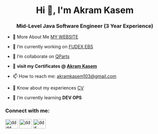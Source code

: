 <h1 align="center">Hi 👋, I'm Akram Kasem</h1>
<h3 align="center">Mid-Level Java Software Engineer (3 Year Experience)</h3>

- 🤝 More About Me [MY WEBSITE](akramtech.me)
  
- 🔭 I’m currently working on [FUDEX EBS](https://fudex.com.sa/)

- 🤝 I’m collaborate on [QParts](https://stock.qvm.parts/)

- 📝 **visit my Certificates @ [Akram Kasem](https://github.com/AkramKasem/Certificates)**
  
- 📫 How to reach me: [akramkasem103@gmail.com](mailto:akramkasem103@gmail.com)

- 📄 Know about my experiences [CV](https://github.com/AkramKasem/AkramKasem/blob/main/Akram%20Kasem%20Ahmed%20(%20Mid-Level%20Java%20Software%20Engineer%20(3%20Year%20Experience)%20).pdf)

- 🌱 I’m currently learning **DEV OPS**



<h3 align="left">Connect with me:</h3>
<p align="left">
    <a href="https://linkedin.com/in/akramkasem" target="blank"><img align="center"
            src="https://raw.githubusercontent.com/rahuldkjain/github-profile-readme-generator/master/src/images/icons/Social/linked-in-alt.svg"
            alt="dddd" height="30" width="40" /></a>
    <a href="https://fb.com/AkramKasemDawood" target="blank"><img align="center"
            src="https://raw.githubusercontent.com/rahuldkjain/github-profile-readme-generator/master/src/images/icons/Social/facebook.svg"
            alt="dd" height="30" width="40" /></a>
    <a href="https://www.youtube.com/c/AkramKasem" target="blank"><img align="center"
            src="https://raw.githubusercontent.com/rahuldkjain/github-profile-readme-generator/master/src/images/icons/Social/youtube.svg"
            alt="ddd" height="30" width="40" /></a>
</p>


[website1]: https://github.com/AkramKasem/AkramKasem/blob/main/Akram%20Kasem%20Ahmed%20Dawood%20CV.pdf
[website]: https://github.com/AkramKasem
[youtube]: https://www.youtube.com/channel/UC4hukFcYk1c7Rhc-OKCrlxA
[linkedin]: https://www.linkedin.com/in/akram-kasem-ahmed-dawood-87749b195/
